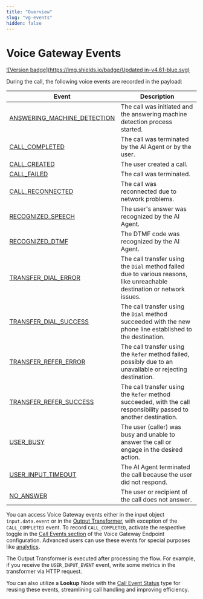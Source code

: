 ```yaml
---
title: "Overview"
slug: "vg-events"
hidden: false
---
```


# Voice Gateway Events

[![Version badge](https://img.shields.io/badge/Updated in-v4.61-blue.svg)](../../../release-notes/4.61.md)

During the call, the following voice events are recorded in the payload:

| Event                                                         | Description                                                                                                              |
|---------------------------------------------------------------|--------------------------------------------------------------------------------------------------------------------------|
| [ANSWERING_MACHINE_DETECTION](ANSWERING_MACHINE_DETECTION.md) | The call was initiated and the answering machine detection process started.                                              |
| [CALL_COMPLETED](CALL_COMPLETED.md)                           | The call was terminated by the AI Agent or by the user.                                                                  |
| [CALL_CREATED](CALL_CREATED.md)                               | The user created a call.                                                                                                 |
| [CALL_FAILED](CALL_FAILED.md)                                 | The call was terminated.                                                                                                 |
| [CALL_RECONNECTED](CALL_RECONNECTED.md)                       | The call was reconnected due to network problems.                                                                        |
| [RECOGNIZED_SPEECH](RECOGNIZED_SPEECH.md)                     | The user's answer was recognized by the AI Agent.                                                                        |
| [RECOGNIZED_DTMF](RECOGNIZED_DTMF.md)                         | The DTMF code was recognized by the AI Agent.                                                                            |
| [TRANSFER_DIAL_ERROR](TRANSFER_DIAL_ERROR.md)                 | The call transfer using the `Dial` method failed due to various reasons, like unreachable destination or network issues. |
| [TRANSFER_DIAL_SUCCESS](TRANSFER_DIAL_SUCCESS.md)             | The call transfer using the `Dial` method succeeded with the new phone line established to the destination.              |
| [TRANSFER_REFER_ERROR](TRANSFER_REFER_ERROR.md)               | The call transfer using the `Refer` method failed, possibly due to an unavailable or rejecting destination.              |
| [TRANSFER_REFER_SUCCESS](TRANSFER_REFER_SUCCESS.md)           | The call transfer using the `Refer` method succeeded, with the call responsibility passed to another destination.        |
| [USER_BUSY](USER_BUSY.md)                                     | The user (caller) was busy and unable to answer the call or engage in the desired action.                                |
| [USER_INPUT_TIMEOUT](USER_INPUT_TIMEOUT.md)                   | The AI Agent terminated the call because the user did not respond.                                                       |
| [NO_ANSWER](NO_ANSWER.md)                                     | The user or recipient of the call does not answer.                                                                       |

You can access Voice Gateway events either in the input object `input.data.event` or in the [Output Transformer](../../../ai/deploy/endpoints/transformers/output-transformer.md), with exception of the `CALL_COMPLETED` event. To record `CALL_COMPLETED`, activate the respective toggle in the [Call Events section](../../../ai/deploy/endpoint-reference/overview.md#call-events) of the Voice Gateway Endpoint configuration. Advanced users can use these events for special purposes like [analytics](../../../ai/analyze/collecting-data.md).

The Output Transformer is executed after processing the flow. For example, if you receive the `USER_INPUT_EVENT` event, write some metrics in the transformer via HTTP request.

You can also utilize a **Lookup** Node with the [Call Event Status](../../../ai/build/node-reference/logic/lookup.md#call-event-status) type for reusing these events, streamlining call handling and improving efficiency.